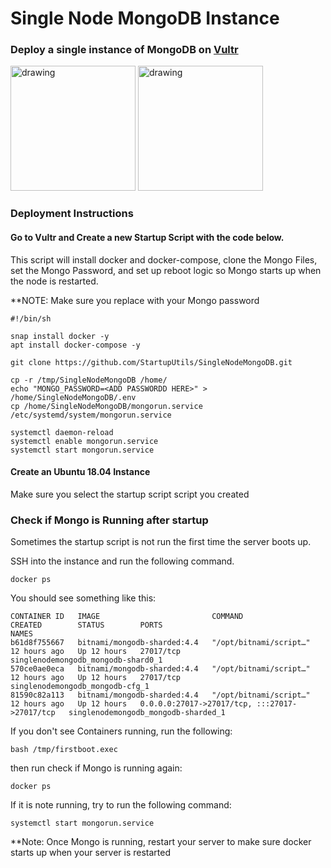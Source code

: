 # Single Node MongoDB Instance

### Deploy a single instance of MongoDB on [Vultr](https://my.vultr.com/)

<img src="https://encrypted-tbn0.gstatic.com/images?q=tbn:ANd9GcTZONviYpvlwUX9mo0d1X1aH9k0IUAVTF-DRzZ4qQLleZI9l6qLVOOF9SfskTzN8JnA0g&usqp=CAU" alt="drawing" width="200"/> <img src="https://webassets.mongodb.com/_com_assets/cms/mongodb_logo1-76twgcu2dm.png" alt="drawing" width="200"/>

### Deployment Instructions
#### Go to Vultr and Create a new Startup Script with the code below.
This script will install docker and docker-compose, clone the Mongo Files, set the Mongo Password, and set up reboot logic so Mongo starts up when the node is restarted. 

**NOTE: Make sure you replace <ADD PASSWORDD HERE> with your Mongo password
```
#!/bin/sh

snap install docker -y
apt install docker-compose -y

git clone https://github.com/StartupUtils/SingleNodeMongoDB.git

cp -r /tmp/SingleNodeMongoDB /home/
echo "MONGO_PASSWORD=<ADD PASSWORDD HERE>" > /home/SingleNodeMongoDB/.env
cp /home/SingleNodeMongoDB/mongorun.service /etc/systemd/system/mongorun.service

systemctl daemon-reload
systemctl enable mongorun.service
systemctl start mongorun.service
```

#### Create an Ubuntu 18.04 Instance
Make sure you select the startup script script you created
  
### Check if Mongo is Running after startup
Sometimes the startup script is not run the first time the server boots up.

SSH into the instance and run the following command.
```
docker ps
```
You should see something like this:
```
CONTAINER ID   IMAGE                         COMMAND                  CREATED        STATUS        PORTS                                           NAMES
b61d8f755667   bitnami/mongodb-sharded:4.4   "/opt/bitnami/script…"   12 hours ago   Up 12 hours   27017/tcp                                       singlenodemongodb_mongodb-shard0_1
570ce0ae0eca   bitnami/mongodb-sharded:4.4   "/opt/bitnami/script…"   12 hours ago   Up 12 hours   27017/tcp                                       singlenodemongodb_mongodb-cfg_1
81590c82a113   bitnami/mongodb-sharded:4.4   "/opt/bitnami/script…"   12 hours ago   Up 12 hours   0.0.0.0:27017->27017/tcp, :::27017->27017/tcp   singlenodemongodb_mongodb-sharded_1

```
If you don't see Containers running, run the following:
```
bash /tmp/firstboot.exec  
```
then run check if Mongo is running again:
```
docker ps 
```
If it is note running, try to run the following command:
```
systemctl start mongorun.service
```
  
**Note: Once Mongo is running, restart your server to make sure docker starts up when your server is restarted
